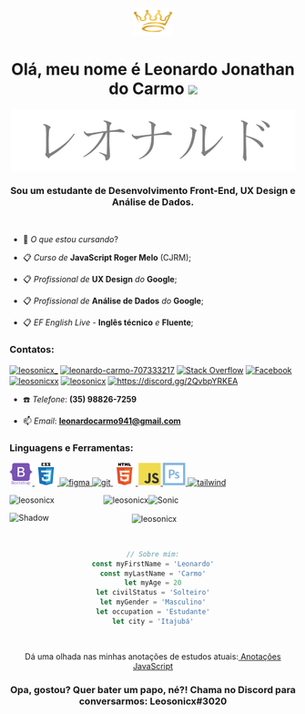 <div>

<p align="center"><img width="70" height="50" src="https://github.com/Leosonicx/Gifs-Read.me/blob/main/leosonicx-output/King_Crown_png_website_free.png" alt="Coroa" /></p>
<h1 align="center">Olá, meu nome é Leonardo Jonathan do Carmo <img src="https://media.giphy.com/media/hvRJCLFzcasrR4ia7z/giphy.gif" width="30px"></h1>
<p align="center"><img align="center" src="https://github.com/Leosonicx/Gifs-Read.me/blob/main/leosonicx-output/text2image_M2709177_20221010_31322.png" /></p>

</div>

<h3 align="center">Sou um estudante de Desenvolvimento Front-End, UX Design e Análise de Dados.</h3>

<br>

<div align="left">

- 🌱 *O que estou cursando*?

- 📋 *Curso de* **JavaScript Roger Melo** (CJRM);

- 📋 *Profissional de* **UX Design** *do* **Google**;

- 📋 *Profissional de* **Análise de Dados** *do* **Google**;

- 📋 *EF English Live* - **Inglês técnico** *e* **Fluente**;

</div>

<div>

<h3 align="left">Contatos:</h3>

<p align="left">
<a href="https://twitter.com/leosonicx_" target="_blank"><img align="center" src="https://raw.githubusercontent.com/rahuldkjain/github-profile-readme-generator/master/src/images/icons/Social/twitter.svg" alt="leosonicx_" height="30" width="40" /></a>
<a href="https://linkedin.com/in/eonardo-carmo-707333217" target="_blank"><img align="center" src="https://raw.githubusercontent.com/rahuldkjain/github-profile-readme-generator/master/src/images/icons/Social/linked-in-alt.svg" alt="leonardo-carmo-707333217" height="30" width="40" /></a>
<a href="https://stackoverflow.com/users/307455" target="_blank"><img align="center" src="https://raw.githubusercontent.com/rahuldkjain/github-profile-readme-generator/master/src/images/icons/Social/stack-overflow.svg" alt="Stack Overflow" height="30" width="40" /></a>
<a href="https://fb.com/100010823321011" target="_blank"><img align="center" src="https://raw.githubusercontent.com/rahuldkjain/github-profile-readme-generator/master/src/images/icons/Social/facebook.svg" alt="Facebook" height="30" width="40" /></a>
<a href="https://instagram.com/leosonicxx" target="_blank"><img align="center" src="https://raw.githubusercontent.com/rahuldkjain/github-profile-readme-generator/master/src/images/icons/Social/instagram.svg" alt="leosonicxx" height="30" width="40" /></a>
<a href="https://www.youtube.com/c/leosonicx" target="_blank"><img align="center" src="https://raw.githubusercontent.com/rahuldkjain/github-profile-readme-generator/master/src/images/icons/Social/youtube.svg" alt="leosonicx" height="30" width="40" /></a>
<a href="https://discord.gg/2QvbpYRKEA" target="_blank"><img align="center" src="https://raw.githubusercontent.com/rahuldkjain/github-profile-readme-generator/master/src/images/icons/Social/discord.svg" alt="https://discord.gg/2QvbpYRKEA" height="30" width="40" /></a>
</p>

- ☎️ *Telefone*: **(35) 98826-7259**

- 📫 *Email*: **leonardocarmo941@gmail.com** 

</div>

<div>

<h3 align="left">Linguagens e Ferramentas:</h3>

<p align="left"> <a href="https://getbootstrap.com" target="_blank" rel="noreferrer"> <img src="https://raw.githubusercontent.com/devicons/devicon/master/icons/bootstrap/bootstrap-plain-wordmark.svg" alt="bootstrap" width="40" height="40"/> </a> <a href="https://www.w3schools.com/css/" target="_blank" rel="noreferrer"> <img src="https://raw.githubusercontent.com/devicons/devicon/master/icons/css3/css3-original-wordmark.svg" alt="css3" width="40" height="40"/> </a> <a href="https://www.figma.com/" target="_blank" rel="noreferrer"> <img src="https://www.vectorlogo.zone/logos/figma/figma-icon.svg" alt="figma" width="40" height="40"/> </a> <a href="https://git-scm.com/" target="_blank" rel="noreferrer"> <img src="https://www.vectorlogo.zone/logos/git-scm/git-scm-icon.svg" alt="git" width="40" height="40"/> </a> <a href="https://www.w3.org/html/" target="_blank" rel="noreferrer"> <img src="https://raw.githubusercontent.com/devicons/devicon/master/icons/html5/html5-original-wordmark.svg" alt="html5" width="40" height="40"/> </a> <a href="https://developer.mozilla.org/en-US/docs/Web/JavaScript" target="_blank" rel="noreferrer"> <img src="https://raw.githubusercontent.com/devicons/devicon/master/icons/javascript/javascript-original.svg" alt="javascript" width="40" height="40"/> </a> <a href="https://www.photoshop.com/en" target="_blank" rel="noreferrer"> <img src="https://raw.githubusercontent.com/devicons/devicon/master/icons/photoshop/photoshop-line.svg" alt="photoshop" width="40" height="40"/> </a> <a href="https://tailwindcss.com/" target="_blank" rel="noreferrer"> <img src="https://www.vectorlogo.zone/logos/tailwindcss/tailwindcss-icon.svg" alt="tailwind" width="40" height="40"/> </a> </p>

<p><img align="left" src="https://github-readme-stats.vercel.app/api/top-langs?username=leosonicx&show_icons=true&theme=dark&title_color=c5c4c4&text_color=c5c4c4&locale=en&layout=compact" alt="leosonicx" /></p> <p><img align="right" width="260" src="https://github.com/Leosonicx/Snake-Gif-Clone/blob/main/leosonicx-output/d5b88b45655b89b33ff6d1dc2df982ff_w200.gif" alt="Sonic" /></p>

<p>&nbsp;<img align="right" src="https://github-readme-stats.vercel.app/api?username=leosonicx&show_icons=true&theme=dark&title_color=c5c4c4&text_color=c5c4c4&cache_seconds=1800&locale=en" alt="leosonicx" /></p> <p><img align="left" width="215" src="https://github.com/Leosonicx/Snake-Gif-Clone/blob/main/leosonicx-output/dckqywj-30cea7d4-b5c1-44f9-bba9-906977ba1d02.gif" alt="Shadow" /></p>

<p><img align="center" src="https://github-readme-streak-stats.herokuapp.com/?user=leosonicx&theme=dark" alt="leosonicx" /></p>

</div>

<br>

<div align="center">

```javascript
// Sobre mim:
const myFirstName = 'Leonardo'
const myLastName = 'Carmo'
let myAge = 20
let civilStatus = 'Solteiro'
let myGender = 'Masculino'
let occupation = 'Estudante'
let city = 'Itajubá'
```

</div>

<br>

<div align="center">

<p align="center"> Dá uma olhada nas minhas anotações de estudos atuais:<a href="https://leosonicx.notion.site/JavaScript-87465157fef6472cbbfeee24327a9315"> Anotações JavaScript</a></p>

</div>

<h3 align="center">Opa, gostou? Quer bater um papo, né?! Chama no Discord para conversarmos: Leosonicx#3020 </h3>
